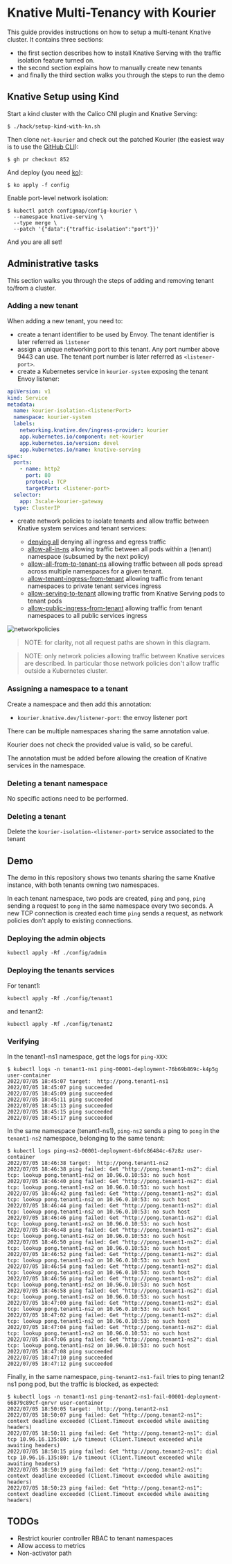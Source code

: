 # Knative Multi-Tenancy with Kourier

This guide provides instructions on how to setup a multi-tenant Knative cluster.
It contains three sections:
- the first section describes how to install Knative Serving with the traffic isolation feature turned on.
- the second section explains how to manually create new tenants
- and finally the third section walks you through the steps to run the demo

## Knative Setup using Kind

Start a kind cluster with the Calico CNI plugin and Knative Serving:

```shell
$ ./hack/setup-kind-with-kn.sh
```

Then clone `net-kourier` and check out the patched Kourier (the easiest way is to use
the [GitHub CLI](https://cli.github.com)):

```shell
$ gh pr checkout 852
```

And deploy (you need [ko](https://github.com/google/ko)):

```
$ ko apply -f config
```

Enable port-level network isolation:

```shell
$ kubectl patch configmap/config-kourier \
  --namespace knative-serving \
  --type merge \
  --patch '{"data":{"traffic-isolation":"port"}}'
```

And you are all set!

## Administrative tasks

This section walks you through the steps of adding and removing tenant to/from a cluster.

### Adding a new tenant

When adding a new tenant, you need to:
- create a tenant identifier to be used by Envoy. The tenant identifier is later
  referred as `listener`
- assign a unique networking port to this tenant. Any port number above 9443 can use.
  The tenant port number is later referred as `<listener-port>`.
- create a Kubernetes service in `kourier-system` exposing the tenant Envoy listener:

```yaml
apiVersion: v1
kind: Service
metadata:
  name: kourier-isolation-<listenerPort>
  namespace: kourier-system
  labels:
    networking.knative.dev/ingress-provider: kourier
    app.kubernetes.io/component: net-kourier
    app.kubernetes.io/version: devel
    app.kubernetes.io/name: knative-serving
spec:
  ports:
    - name: http2
      port: 80
      protocol: TCP
      targetPort: <listener-port>
  selector:
    app: 3scale-kourier-gateway
  type: ClusterIP
```

- create network policies to isolate tenants and allow traffic between Knative system services
  and tenant services:

    - [denying all](policies-templates/deny-all.yaml) denying all ingress and egress traffic
    - [allow-all-in-ns](policies-templates/allow-all-in-ns.yaml) allowing traffic between all pods within a (tenant)
      namespace (subsumed by the next policy)
    - [allow-all-from-to-tenant-ns](policies-templates/allow-all-from-to-tenant-ns.yaml) allowing traffic between all pods
      spread across multiple namespaces for a given tenant.
    - [allow-tenant-ingress-from-tenant](policies-templates/allow-tenant-ingress-from-tenant.yaml) allowing traffic from
      tenant namespaces to private tenant services ingress
    - [allow-serving-to-tenant](policies-templates/allow-serving-to-tenant.yaml) allowing traffic from Knative Serving pods
      to tenant pods
    - [allow-public-ingress-from-tenant](policies-templates/allow-tenant-ingress-from-tenant.yaml) allowing traffic from
      tenant namespaces to all public services ingress

![networkpolicies](./doc/networkpolicies.png?raw=true)

> NOTE: for clarity, not all request paths are shown in this diagram.

> NOTE: only network policies allowing traffic between Knative services are described. In
> particular those network policies don't allow traffic outside a Kubernetes cluster.

### Assigning a namespace to a tenant

Create a namespace and then add this annotation:

- `kourier.knative.dev/listener-port`: the envoy listener port

There can be multiple namespaces sharing the same annotation value.

Kourier does not check the provided value is valid, so be careful.

The annotation must be added before allowing the creation of Knative services in the namespace.

### Deleting a tenant namespace

No specific actions need to be performed.

### Deleting a tenant

Delete the `kourier-isolation-<listener-port>` service associated to the tenant

## Demo

The demo in this repository shows two tenants sharing the same Knative instance,
with both tenants owning two namespaces.

In each tenant namespace, two pods are created, `ping` and `pong`, `ping` sending a request to `pong` in the same
namespace every two seconds. A new TCP connection is created each time `ping`
sends a request, as network policies don't apply to existing connections.

### Deploying the admin objects

```shell
kubectl apply -Rf ./config/admin
```

### Deploying the tenants services

For tenant1:

```shell
kubectl apply -Rf ./config/tenant1
```

and tenant2: 

```shell
kubectl apply -Rf ./config/tenant2
```

### Verifying

In the tenant1-ns1 namespace, get the logs for `ping-XXX`:

```shell
$ kubectl logs -n tenant1-ns1 ping-00001-deployment-76b69b869c-k4p5g user-container 
2022/07/05 18:45:07 target:  http://pong.tenant1-ns1
2022/07/05 18:45:07 ping succeeded
2022/07/05 18:45:09 ping succeeded
2022/07/05 18:45:11 ping succeeded
2022/07/05 18:45:13 ping succeeded
2022/07/05 18:45:15 ping succeeded
2022/07/05 18:45:17 ping succeeded
```

In the same namespace (tenant1-ns1), `ping-ns2` sends a ping to `pong` in the `tenant1-ns2` namespace, belonging to the same tenant:

```shell
$ kubectl logs ping-ns2-00001-deployment-6bfc86484c-67z8z user-container 
2022/07/05 18:46:38 target:  http://pong.tenant1-ns2
2022/07/05 18:46:38 ping failed: Get "http://pong.tenant1-ns2": dial tcp: lookup pong.tenant1-ns2 on 10.96.0.10:53: no such host
2022/07/05 18:46:40 ping failed: Get "http://pong.tenant1-ns2": dial tcp: lookup pong.tenant1-ns2 on 10.96.0.10:53: no such host
2022/07/05 18:46:42 ping failed: Get "http://pong.tenant1-ns2": dial tcp: lookup pong.tenant1-ns2 on 10.96.0.10:53: no such host
2022/07/05 18:46:44 ping failed: Get "http://pong.tenant1-ns2": dial tcp: lookup pong.tenant1-ns2 on 10.96.0.10:53: no such host
2022/07/05 18:46:46 ping failed: Get "http://pong.tenant1-ns2": dial tcp: lookup pong.tenant1-ns2 on 10.96.0.10:53: no such host
2022/07/05 18:46:48 ping failed: Get "http://pong.tenant1-ns2": dial tcp: lookup pong.tenant1-ns2 on 10.96.0.10:53: no such host
2022/07/05 18:46:50 ping failed: Get "http://pong.tenant1-ns2": dial tcp: lookup pong.tenant1-ns2 on 10.96.0.10:53: no such host
2022/07/05 18:46:52 ping failed: Get "http://pong.tenant1-ns2": dial tcp: lookup pong.tenant1-ns2 on 10.96.0.10:53: no such host
2022/07/05 18:46:54 ping failed: Get "http://pong.tenant1-ns2": dial tcp: lookup pong.tenant1-ns2 on 10.96.0.10:53: no such host
2022/07/05 18:46:56 ping failed: Get "http://pong.tenant1-ns2": dial tcp: lookup pong.tenant1-ns2 on 10.96.0.10:53: no such host
2022/07/05 18:46:58 ping failed: Get "http://pong.tenant1-ns2": dial tcp: lookup pong.tenant1-ns2 on 10.96.0.10:53: no such host
2022/07/05 18:47:00 ping failed: Get "http://pong.tenant1-ns2": dial tcp: lookup pong.tenant1-ns2 on 10.96.0.10:53: no such host
2022/07/05 18:47:02 ping failed: Get "http://pong.tenant1-ns2": dial tcp: lookup pong.tenant1-ns2 on 10.96.0.10:53: no such host
2022/07/05 18:47:04 ping failed: Get "http://pong.tenant1-ns2": dial tcp: lookup pong.tenant1-ns2 on 10.96.0.10:53: no such host
2022/07/05 18:47:06 ping failed: Get "http://pong.tenant1-ns2": dial tcp: lookup pong.tenant1-ns2 on 10.96.0.10:53: no such host
2022/07/05 18:47:08 ping succeeded
2022/07/05 18:47:10 ping succeeded
2022/07/05 18:47:12 ping succeeded
```

Finally, in the same namespace, `ping-tenant2-ns1-fail` tries to ping tenant2 ns1 pong pod, but the traffic is blocked, as expected:

```shell
$ kubectl logs -n tenant1-ns1 ping-tenant2-ns1-fail-00001-deployment-66879c89cf-qnrvr user-container
2022/07/05 18:50:05 target:  http://pong.tenant2-ns1
2022/07/05 18:50:07 ping failed: Get "http://pong.tenant2-ns1": context deadline exceeded (Client.Timeout exceeded while awaiting headers)
2022/07/05 18:50:11 ping failed: Get "http://pong.tenant2-ns1": dial tcp 10.96.16.135:80: i/o timeout (Client.Timeout exceeded while awaiting headers)
2022/07/05 18:50:15 ping failed: Get "http://pong.tenant2-ns1": dial tcp 10.96.16.135:80: i/o timeout (Client.Timeout exceeded while awaiting headers)
2022/07/05 18:50:19 ping failed: Get "http://pong.tenant2-ns1": context deadline exceeded (Client.Timeout exceeded while awaiting headers)
2022/07/05 18:50:23 ping failed: Get "http://pong.tenant2-ns1": context deadline exceeded (Client.Timeout exceeded while awaiting headers)

```


## TODOs

- Restrict kourier controller RBAC to tenant namespaces
- Allow access to metrics
- Non-activator path
